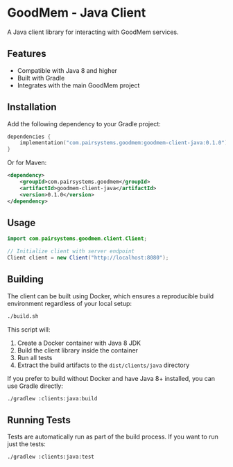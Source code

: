 # GoodMem - Java Client

A Java client library for interacting with GoodMem services.

## Features

* Compatible with Java 8 and higher
* Built with Gradle
* Integrates with the main GoodMem project

## Installation

Add the following dependency to your Gradle project:

```kotlin
dependencies {
    implementation("com.pairsystems.goodmem:goodmem-client-java:0.1.0")
}
```

Or for Maven:

```xml
<dependency>
    <groupId>com.pairsystems.goodmem</groupId>
    <artifactId>goodmem-client-java</artifactId>
    <version>0.1.0</version>
</dependency>
```

## Usage

```java
import com.pairsystems.goodmem.client.Client;

// Initialize client with server endpoint
Client client = new Client("http://localhost:8080");
```

## Building

The client can be built using Docker, which ensures a reproducible build environment regardless of your local setup:

```bash
./build.sh
```

This script will:
1. Create a Docker container with Java 8 JDK
2. Build the client library inside the container
3. Run all tests
4. Extract the build artifacts to the `dist/clients/java` directory

If you prefer to build without Docker and have Java 8+ installed, you can use Gradle directly:

```bash
./gradlew :clients:java:build
```

## Running Tests

Tests are automatically run as part of the build process. If you want to run just the tests:

```bash
./gradlew :clients:java:test
```
